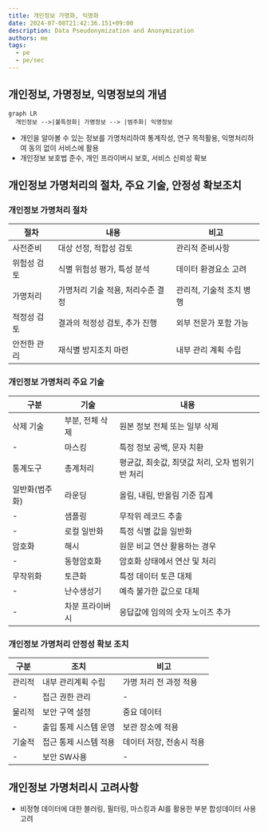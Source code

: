 ```yaml
---
title: 개인정보 가명화, 익명화
date: 2024-07-08T21:42:36.151+09:00
description: Data Pseudonymization and Anonymization
authors: me
tags:
  - pe
  - pe/sec 
---
```


## 개인정보, 가명정보, 익명정보의 개념

```mermaid
graph LR
  개인정보 -->|불특정화| 가명정보 --> |범주화| 익명정보
```

- 개인을 알아볼 수 있는 정보를 가명처리하여 통계작성, 연구 목적활용, 익명처리하여 동의 없이 서비스에 활용
- 개인정보 보호법 준수, 개인 프라이버시 보호, 서비스 신뢰성 확보

## 개인정보 가명처리의 절차, 주요 기술, 안정성 확보조치

### 개인정보 가명처리 절차

| 절차 | 내용 | 비고 |
| --- | --- | --- |
| 사전준비 | 대상 선정, 적합성 검토 | 관리적 준비사항 |
| 위험성 검토 | 식별 위험성 평가, 특성 분석 | 데이터 환경요소 고려 |
| 가명처리 | 가명처리 기술 적용, 처리수준 결정 | 관리적, 기술적 조치 병행 |
| 적정성 검토 | 결과의 적정성 검토, 추가 진행 | 외부 전문가 포함 가능 |
| 안전한 관리 | 재식별 방지조치 마련 | 내부 관리 계획 수립 |

### 개인정보 가명처리 주요 기술

| 구분 | 기술 | 내용 |
| --- | --- | --- |
| 삭제 기술 | 부분, 전체 삭제 | 원본 정보 전체 또는 일부 삭제 |
| - | 마스킹 | 특정 정보 공백, 문자 치환 |
| 통계도구 | 총계처리 | 평균값, 최솟값, 최댓값 처리, 오차 범위기반 처리 |
| 일반화(범주화) | 라운딩 | 올림, 내림, 반올림 기준 집계 |
| - | 샘플링 | 무작위 레코드 추출 |
| - | 로컬 일반화 | 특정 식별 값을 일반화 |
| 암호화 | 해시 | 원문 비교 연산 활용하는 경우 |
| - | 동형암호화 | 암호화 상태에서 연산 및 처리 |
| 무작위화 | 토큰화 | 특정 데이터 토큰 대체 |
| - | 난수생성기 | 예측 불가한 값으로 대체 |
| - | 차분 프라이버시 | 응답값에 임의의 숫자 노이즈 추가 |

### 개인정보 가명처리 안정성 확보 조치

| 구분 | 조치 | 비고 |
| --- | --- | --- |
| 관리적 | 내부 관리계획 수립 | 가명 처리 전 과정 적용 |
| - | 접근 권한 관리 | - |
| 물리적 | 보안 구역 설정 | 중요 데이터 |
| - | 출입 통제 시스템 운영 | 보관 장소에 적용 |
| 기술적 | 접근 통제 시스템 적용 | 데이터 저장, 전송시 적용 |
| - | 보안 SW사용 | - |

## 개인정보 가명처리시 고려사항

- 비정형 데이터에 대한 블러링, 필터링, 마스킹과 AI를 활용한 부분 합성데이터 사용 고려
